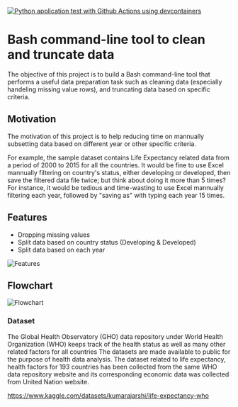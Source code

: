 [![Python application test with Github Actions using devcontainers](https://github.com/nogibjj/DY_Project-2/actions/workflows/main.yml/badge.svg)](https://github.com/nogibjj/DY_Project-2/actions/workflows/main.yml)

# Bash command-line tool to clean and truncate data
The objective of this project is to build a Bash command-line tool that performs a useful data preparation task such as cleaning data (especially handeling missing value rows), and truncating data based on specific criteria.


## Motivation
The motivation of this project is to help reducing time on mannually subsetting data based on different year or other specific criteria.

For example, the sample dataset contains Life Expectancy related data from a period of 2000 to 2015 for all the countries. It would be fine to use Excel mannually filtering on country's status, either developing or developed, then save the filtered data file twice; but think about doing it more than 5 times? For instance, it would be tedious and time-wasting to use Excel mannually filtering each year, followed by "saving as" with typing each year 15 times.

## Features
* Dropping missing values
* Split data based on country status (Developing & Developed)
* Split data based on each year

![Features](https://user-images.githubusercontent.com/81750079/194788090-2d1931af-5143-4cf5-9604-2d2dfe7f3498.png)

## Flowchart

![Flowchart](https://user-images.githubusercontent.com/81750079/194789892-42cdc520-1d70-449f-9544-d9e4f7f46460.png)


### Dataset
The Global Health Observatory (GHO) data repository under World Health Organization (WHO) keeps track of the health status as well as many other related factors for all countries The datasets are made available to public for the purpose of health data analysis. The dataset related to life expectancy, health factors for 193 countries has been collected from the same WHO data repository website and its corresponding economic data was collected from United Nation website. 

https://www.kaggle.com/datasets/kumarajarshi/life-expectancy-who
